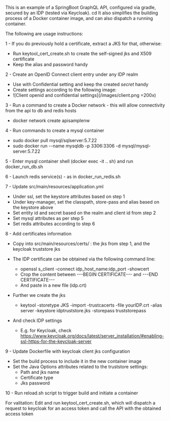 This is an example of a SpringBoot GraphQL API, configured via gradle, secured by an IDP (tested via Keycloak).
cd
It also simplifies the building process of a Docker container image, and can also dispatch a running container.

The following are usage instructions:


1 - If you do previously hold a certificate, extract a JKS for that, otherwise:

* Run keytool_cert_create.sh to create the self-signed jks and X509 certificate
* Keep the alias and password handy

2 - Create an OpenID Connect client entry under any IDP realm

* Use with Confidential setting and keep the created *secret* handy
* Create settings according to the following image:
* ![Client openid and confidential settings](/images/client.png =200x)

3 - Run a command to create a Docker network - this will allow connectivity from the api to db and redis hosts

* docker network create apisamplenw

4 - Run commands to create a mysql container

* sudo docker pull mysql/sqlserver:5.7.22
* sudo docker run --name mysqldb -p 3306:3306 -d mysql/mysql-server:5.7.22

5 - Enter mysql container shell (docker exec -it .. sh) and run docker_run_db.sh

6 - Launch redis service(s) - as in docker_run_redis.sh

7 - Update src/main/resources/application.yml

* Under ssl, set the keystore attributes based on step 1
* Under key-manager, set the classpath, store-pass and alias based on the keystore above
* Set entity id and secret based on the realm and client id from step 2
* Set mysql attributes as per step 5
* Set redis attributes according to step 6

8 - Add certificates information

* Copy into src/main/resources/certs/ : the jks from step 1, and the keycloak truststore jks
* The IDP certificate can be obtained via the following command line:
    * openssl s_client -connect idp_host_name:idp_port -showcert
    * Crop the content between ---BEGIN CERTIFICATE--- and ---END CERTIFICATE---
    * And paste in a new file (idp.crt)

* Further we create the jks
    * keytool -storetype JKS -import -trustcacerts -file yourIDP.crt -alias server -keystore idptruststore.jks -storepass truststorepass

* And check IDP settings
    *  E.g. for Keycloak, check https://www.keycloak.org/docs/latest/server_installation/#enabling-ssl-https-for-the-keycloak-server

9 - Update Dockerfile with keycloak client jks configuration

* Set the build process to include it in the new container image
* Set the Java Options attributes related to the truststore settings:
    *  Path and jks name
    *  Certificate type
    *  Jks password



10 - Run reload.sh script to trigger build and initiate a container

For valitation:
Edit and run keytool_cert_create.sh, which will dispatch a request to keycloak for an access token and call the API with the obtained access token

